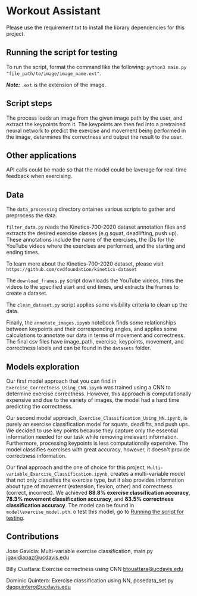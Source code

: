 # Workout Assistant
Please use the requirement.txt to install the library dependencies for this
project.

## Running the script for testing
To run the script, format the command like the following:
`python3 main.py "file_path/to/image/image_name.ext"`.

***Note:*** `.ext` is
the extension of the image.

## Script steps
The process loads an image from the given image path by the user, and extract
the keypoints from it. The keypoints are then fed into a pretrained neural
network to predict the exercise and movement being performed in the image,
determines the correctness and output the result to the user.

## Other applications
API calls could be made so that the model could be laverage for real-time
feedback when exercising.

## Data

The `data_processing` directory ontaines various scripts to gather and preprocess the data.

`filter_data.py` reads the Kinetics-700-2020 dataset annotation files and extracts the desired exercise classes (e.g squat, deadlifting, push up). These annotations include the name of the exercises, the IDs for the YouTube videos where the exercises are performed, and the starting and ending times.

To learn more about the Kinetics-700-2020 dataset, please visit `https://github.com/cvdfoundation/kinetics-dataset`

The `download_frames.py` script downloads the YouTube videos, trims the videos to the specified start and end times, and extracts the frames to create a dataset.

The `clean_dataset.py` script applies some visibility criteria to clean up the data.

Finally, the `annotate_images.ipynb` notebook finds some relationships between keypoints and their corresponding angles, and applies some calculations to annotate our data in terms of movement and correctness. The final csv files have image_path, exercise, keypoints, movement, and correctness labels and can be found in the `datasets` folder.

## Models exploration

Our first model approach that you can find in `Exercise_Correctness_Using_CNN.ipynb` was trained using a CNN to determine exercise correctness. However, this approach is computationally expensive and due to the variety of images, the model had a hard time predicting the correctness.

Our second model approach, `Exercise_Classification_Using_NN.ipynb`, is purely an exercise classification model for squats, deadlifts, and push ups. We decided to use key points because they capture only the essential information needed for our task while removing irrelevant information. Furthermore, processing keypoints is less computationally expensive. The model classifies exercises with great accuracy, however, it doesn't provide correctness information.

Our final approach and the one of choice for this project, `Multi-variable_Exercise_Classification.ipynb`, creates a multi-variable model that not only classifies the exercise type, but it also provides information about type of movement (extension, flexion, other) and correctness (correct, incorrect). We achieved **88.8% exercise classification accuracy**, **78.3% movement classification accuracy**, and **83.5% correctness classification accuracy**. The model can be found in `model\exercise_model.pth`. o test this model, go to [Running the script for testing](#running-the-script-for-testing).

## Contributions

Jose Gavidia: Multi-variable exercise classification, main.py
jgavidiapaz@ucdavis.edu

Billy Ouattara: Exercise correctness using CNN
btouattara@ucdavis.edu

Dominic Quintero: Exercise classification using NN, posedata_set.py
daqquintero@ucdavis.edu

